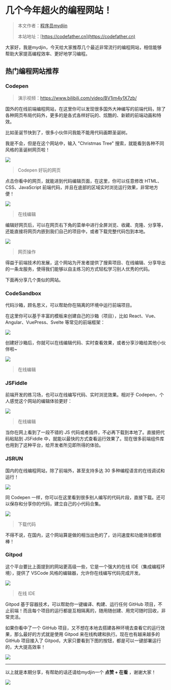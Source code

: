 # 几个今年超火的编程网站！

> 本文作者：[程序员mydjin](https://yuyuanweb.feishu.cn/wiki/Abldw5WkjidySxkKxU2cQdAtnah)
>
> 本站地址：[https://codefather.cn](https://codefather.cn)

大家好，我是mydjin，今天给大家推荐几个最近非常流行的编程网站，相信能够帮助大家提高编程效率、更好地学习编程。

## 热门编程网站推荐

### Codepen

> 演示视频：https://www.bilibili.com/video/BV1im4y1X7zb/

国外的在线前端编程网站，在这里你可以发现很多国外大神编写的前端代码，除了各种网页布局代码外，更多的是各式各样好玩的、炫酷的、新颖的前端动画和特效。

比如圣诞节快到了，很多小伙伴问我能不能用代码画颗圣诞树。

我是不会，但是在这个网站中，输入 "Christmas Tree" 搜索，就能看到各种不同风格的圣诞树网页啦！

![](https://pic.yupi.icu/5563/202311091200571.png)

> Codepen 好玩的网页

点击你看中的网页，就能进到代码编辑页面，在这里，你可以任意修改 HTML、CSS、JavaScript 前端代码，并且在底部的区域实时浏览运行效果，非常地方便！

![](https://pic.yupi.icu/5563/202311091200582.png)

> 在线编辑

编辑好网页后，可以在网页右下角的菜单中进行全屏浏览、收藏、克隆、分享等，还能直接将网页内嵌到我们自己的项目中，或者下载完整代码包到本地。

![](https://pic.yupi.icu/5563/202311091200530.png)

> 网页操作

得益于前端技术的发展，这个网站为开发者提供了搜索项目、在线编辑、分享导出的一条龙服务，使得我们能够以自主练习的方式轻松学习别人优秀的代码。

下面再分享几个类似的网站。

### CodeSandbox

代码沙箱，顾名思义，可以帮助你在隔离的环境中运行前端项目。

在这里你可以基于丰富的模板来创建自己的沙箱（项目），比如 React、Vue、Angular、VuePress、Svelte 等常见的前端框架：

![](https://pic.yupi.icu/5563/202311091200541.png)

创建好沙箱后，你就可以在线编辑代码、实时查看效果，或者分享沙箱给其他小伙伴啦~

![](https://pic.yupi.icu/5563/202311091200524.png)

> 在线编辑

### JSFiddle

前端开发的练习场，也可以在线编写代码、实时浏览效果。相对于 Codepen，个人感觉这个网站的编辑体验更好：

![](https://pic.yupi.icu/5563/202311091200561.png)

> 在线编辑

当你在网上看到了一段不错的 JS 代码或者插件，不必再下载到本地了。直接把代码粘贴到 JSFiddle 中，就能以最快的方式查看运行效果了。现在很多前端组件库也用到了这种平台，给开发者所见即所得的体验。

### JSRUN

国内的在线编程网站，除了前端外，甚至支持多达 30 多种编程语言的在线调试和运行！

![](https://pic.yupi.icu/5563/202311091200072.png)

同 Codepen 一样，你可以在这里看到很多别人编写的代码片段，直接下载。还可以保存和分享你的代码，建立自己的小代码合集。

![](https://pic.yupi.icu/5563/202311091200103.png)

> 下载代码

不得不说，在国内，这个网站算是做的相当出色的了，访问速度和功能体验都很棒！

### Gitpod

这个平台要比上面提到的网站更高级一些，它是一个强大的在线 IDE（集成编程环境），提供了 VSCode 风格的编辑器，允许你在线编写代码完成开发。

![](https://pic.yupi.icu/5563/202311091200095.png)

> 在线 IDE

Gitpod 基于容器技术，可以帮助你一键编译、构建、运行任何 GitHub 项目，不止前端！而且每个项目的运行都是互相隔离的，随用随创建、用完可随时回收，非常灵活。

如果你看中了一个 GitHub 项目，又不想在本地去搭建各种环境去查看它的运行效果，那么最好的方式就是使用 Gitpod 来在线构建和执行。现在也有越来越多的 GitHub 项目接入了 Gitpod，大家只要看到下图的按钮，都是可以一键部署运行的，大大提高效率！

![](https://pic.yupi.icu/5563/202311091200111.png)



------


以上就是本期分享，有帮助的话还请给mydjin一个 **点赞 + 在看** ，谢谢大家！

![](https://pic.yupi.icu/5563/202311091200156.png)